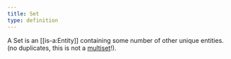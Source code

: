 ```yaml
---
title: Set
type: definition
---
```


A Set is an [[is-a:Entity]] containing some number of other unique entities. (no duplicates, this is not a [multiset](https://en.wikipedia.org/wiki/Multiset)!). 